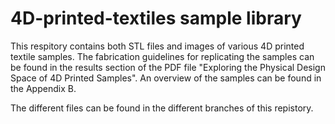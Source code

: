 # 4D-printed-textiles sample library

This respitory contains both STL files and images of various 4D printed textile samples. The fabrication guidelines for replicating the samples can be found in
the results section of the PDF file "Exploring the Physical Design Space of 4D Printed Samples". An overview of the samples can be found in the Appendix B. 

The different files can be found in the different branches of this repistory. 

